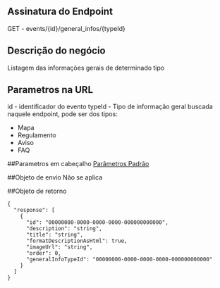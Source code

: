 ## Assinatura do Endpoint

GET - events/{id}/general_infos/{typeId}

## Descrição do negócio
Listagem das informações gerais de determinado tipo

## Parametros na URL
id - identificador do evento
typeId - Tipo de informação geral buscada naquele endpoint, pode ser dos tipos:
 - Mapa
 - Regulamento
 - Aviso
 - FAQ

##Parametros em cabeçalho
[Parâmetros Padrão](/API-\(Endpoints\)/Parâmetros-Padrão)

##Objeto de envio
Não se aplica

##Objeto de retorno

```
{
  "response": [
    {
      "id": "00000000-0000-0000-0000-000000000000",
      "description": "string",
      "title": "string",
      "formatDescriptionAsHtml": true,
      "imageUrl": "string",
      "order": 0,
      "generalInfoTypeId": "00000000-0000-0000-0000-000000000000"
    }
  ]
}
```